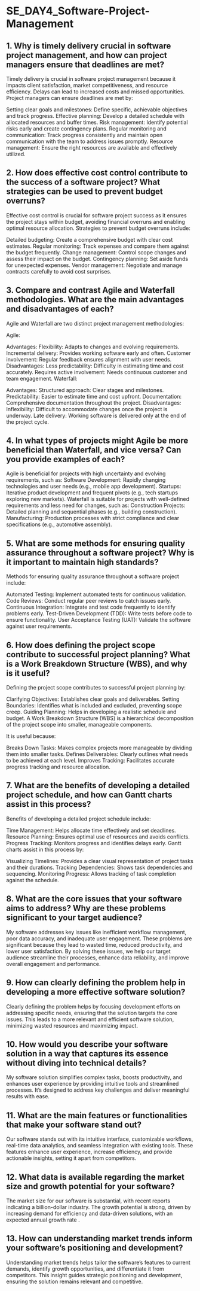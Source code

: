 # SE_DAY4_Software-Project-Management
## 1. Why is timely delivery crucial in software project management, and how can project managers ensure that deadlines are met?
Timely delivery is crucial in software project management because it impacts client satisfaction, market competitiveness, and resource efficiency. Delays can lead to increased costs and missed opportunities. Project managers can ensure deadlines are met by:

Setting clear goals and milestones: Define specific, achievable objectives and track progress.
Effective planning: Develop a detailed schedule with allocated resources and buffer times.
Risk management: Identify potential risks early and create contingency plans.
Regular monitoring and communication: Track progress consistently and maintain open communication with the team to address issues promptly.
Resource management: Ensure the right resources are available and effectively utilized.
## 2. How does effective cost control contribute to the success of a software project? What strategies can be used to prevent budget overruns?
Effective cost control is crucial for software project success as it ensures the project stays within budget, avoiding financial overruns and enabling optimal resource allocation. Strategies to prevent budget overruns include:

Detailed budgeting: Create a comprehensive budget with clear cost estimates.
Regular monitoring: Track expenses and compare them against the budget frequently.
Change management: Control scope changes and assess their impact on the budget.
Contingency planning: Set aside funds for unexpected expenses.
Vendor management: Negotiate and manage contracts carefully to avoid cost surprises.
## 3. Compare and contrast Agile and Waterfall methodologies. What are the main advantages and disadvantages of each?
Agile and Waterfall are two distinct project management methodologies:

Agile:

Advantages:
Flexibility: Adapts to changes and evolving requirements.
Incremental delivery: Provides working software early and often.
Customer involvement: Regular feedback ensures alignment with user needs.
Disadvantages:
Less predictability: Difficulty in estimating time and cost accurately.
Requires active involvement: Needs continuous customer and team engagement.
Waterfall:

Advantages:
Structured approach: Clear stages and milestones.
Predictability: Easier to estimate time and cost upfront.
Documentation: Comprehensive documentation throughout the project.
Disadvantages:
Inflexibility: Difficult to accommodate changes once the project is underway.
Late delivery: Working software is delivered only at the end of the project cycle.
## 4. In what types of projects might Agile be more beneficial than Waterfall, and vice versa? Can you provide examples of each?
Agile is beneficial for projects with high uncertainty and evolving requirements, such as:
Software Development: Rapidly changing technologies and user needs (e.g., mobile app development).
Startups: Iterative product development and frequent pivots (e.g., tech startups exploring new markets).
Waterfall is suitable for projects with well-defined requirements and less need for changes, such as:
Construction Projects: Detailed planning and sequential phases (e.g., building construction).
Manufacturing: Production processes with strict compliance and clear specifications (e.g., automotive assembly).

## 5. What are some methods for ensuring quality assurance throughout a software project? Why is it important to maintain high standards?
Methods for ensuring quality assurance throughout a software project include:

Automated Testing: Implement automated tests for continuous validation.
Code Reviews: Conduct regular peer reviews to catch issues early.
Continuous Integration: Integrate and test code frequently to identify problems early.
Test-Driven Development (TDD): Write tests before code to ensure functionality.
User Acceptance Testing (UAT): Validate the software against user requirements.
## 6. How does defining the project scope contribute to successful project planning? What is a Work Breakdown Structure (WBS), and why is it useful?
Defining the project scope contributes to successful project planning by:

Clarifying Objectives: Establishes clear goals and deliverables.
Setting Boundaries: Identifies what is included and excluded, preventing scope creep.
Guiding Planning: Helps in developing a realistic schedule and budget.
A Work Breakdown Structure (WBS) is a hierarchical decomposition of the project scope into smaller, manageable components.

It is useful because:

Breaks Down Tasks: Makes complex projects more manageable by dividing them into smaller tasks.
Defines Deliverables: Clearly outlines what needs to be achieved at each level.
Improves Tracking: Facilitates accurate progress tracking and resource allocation.
## 7. What are the benefits of developing a detailed project schedule, and how can Gantt charts assist in this process?
Benefits of developing a detailed project schedule include:

Time Management: Helps allocate time effectively and set deadlines.
Resource Planning: Ensures optimal use of resources and avoids conflicts.
Progress Tracking: Monitors progress and identifies delays early.
Gantt charts assist in this process by:

Visualizing Timelines: Provides a clear visual representation of project tasks and their durations.
Tracking Dependencies: Shows task dependencies and sequencing.
Monitoring Progress: Allows tracking of task completion against the schedule.
## 8. What are the core issues that your software aims to address? Why are these problems significant to your target audience?
My software addresses key issues like inefficient workflow management, poor data accuracy, and inadequate user engagement. These problems are significant because they lead to wasted time, reduced productivity, and lower user satisfaction. By solving these issues, we help our target audience streamline their processes, enhance data reliability, and improve overall engagement and performance.
## 9. How can clearly defining the problem help in developing a more effective software solution?
Clearly defining the problem helps by focusing development efforts on addressing specific needs, ensuring that the solution targets the core issues. This leads to a more relevant and efficient software solution, minimizing wasted resources and maximizing impact.
## 10. How would you describe your software solution in a way that captures its essence without diving into technical details?
My software solution simplifies complex tasks, boosts productivity, and enhances user experience by providing intuitive tools and streamlined processes. It’s designed to address key challenges and deliver meaningful results with ease.
## 11. What are the main features or functionalities that make your software stand out?
Our software stands out with its intuitive interface, customizable workflows, real-time data analytics, and seamless integration with existing tools. These features enhance user experience, increase efficiency, and provide actionable insights, setting it apart from competitors.
## 12. What data is available regarding the market size and growth potential for your software?
The market size for our software is substantial, with recent reports indicating a billion-dollar industry. The growth potential is strong, driven by increasing demand for efficiency and data-driven solutions, with an expected annual growth rate .
## 13. How can understanding market trends inform your software’s positioning and development?
Understanding market trends helps tailor the software’s features to current demands, identify growth opportunities, and differentiate it from competitors. This insight guides strategic positioning and development, ensuring the solution remains relevant and competitive.
